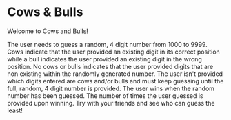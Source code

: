 # Cows & Bulls

Welcome to Cows and Bulls!

The user needs to guess a random, 4 digit number from 1000 to 9999.  Cows indicate that the user provided an existing digit in its correct position while a bull indicates the user provided an existing digit in the wrong position.  No cows or bulls indicates that the user provided digits that are non existing within the randomly generated number.  The user isn't provided which digits entered are cows and/or bulls and must keep guessing until the full, random, 4 digit number is provided.  The user wins when the random number has been guessed.  The number of times the user guessed is provided upon winning.  Try with your friends and see who can guess the least! 
